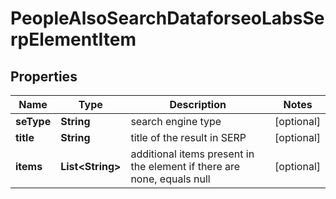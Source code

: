 

# PeopleAlsoSearchDataforseoLabsSerpElementItem


## Properties

| Name | Type | Description | Notes |
|------------ | ------------- | ------------- | -------------|
|**seType** | **String** | search engine type |  [optional] |
|**title** | **String** | title of the result in SERP |  [optional] |
|**items** | **List&lt;String&gt;** | additional items present in the element if there are none, equals null |  [optional] |




